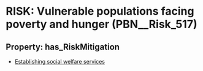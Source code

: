 # RISK: __Vulnerable populations facing poverty and hunger__ (PBN__Risk_517)

## Property: has_RiskMitigation

* [Establishing social welfare services](PBN__RiskMitigation_724)


